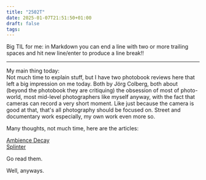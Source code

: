 ```yaml
---
title: "2502T"
date: 2025-01-07T21:51:50+01:00
draft: false 
tags:
---
```


Big TIL for me: in Markdown you can end a line with two or more trailing spaces and hit new line/enter
to produce a line break!!

---

My main thing today:   
Not much time to explain stuff, but I have two photobook reviews here that left a big impression
on me today. Both by Jörg Colberg, both about (beyond the photobook they are critiquing)
the obsession of most of photo-world, most mid-level photographers like myself anyway, with
the fact that cameras can record a very short moment. Like just because the camera is good at
that, that's all photography should be focused on. Street and documentary work especially,
my own work even more so.

Many thoughts, not much time, here are the articles:

[Ambience Decay](https://cphmag.com/ambience-decay/)  
[Splinter](https://cphmag.com/splinter/)

Go read them.

Well, anyways.

